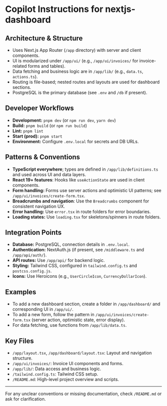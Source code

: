# Copilot Instructions for nextjs-dashboard

## Architecture & Structure
- Uses Next.js App Router (`/app` directory) with server and client components.
- UI is modularized under `/app/ui/` (e.g., `/app/ui/invoices/` for invoice-related forms and tables).
- Data fetching and business logic are in `/app/lib/` (e.g., `data.ts`, `actions.ts`).
- Routing is file-based; nested routes and layouts are used for dashboard sections.
- PostgreSQL is the primary database (see `.env` and `/db` if present).

## Developer Workflows
- **Development:** `pnpm dev` (or `npm run dev`, `yarn dev`)
- **Build:** `pnpm build` (or `npm run build`)
- **Lint:** `pnpm lint`
- **Start (prod):** `pnpm start`
- **Environment:** Configure `.env.local` for secrets and DB URLs.

## Patterns & Conventions
- **TypeScript everywhere**; types are defined in `/app/lib/definitions.ts` and used across UI and data layers.
- **React 19+ features**: Hooks like `useActionState` are used in client components.
- **Form handling:** Forms use server actions and optimistic UI patterns; see `/app/ui/invoices/create-form.tsx`.
- **Breadcrumbs and navigation**: Use the `Breadcrumbs` component for consistent navigation UX.
- **Error handling:** Use `error.tsx` in route folders for error boundaries.
- **Loading states:** Use `loading.tsx` for skeletons/spinners in route folders.

## Integration Points
- **Database:** PostgreSQL, connection details in `.env.local`.
- **Authentication:** NextAuth.js (if present, see `/middleware.ts` and `/app/api/auth/`).
- **API routes:** Use `/app/api/` for backend logic.
- **Styling:** Tailwind CSS, configured in `tailwind.config.ts` and `postcss.config.js`.
- **Icons:** Use Heroicons (e.g., `UserCircleIcon`, `CurrencyDollarIcon`).

## Examples
- To add a new dashboard section, create a folder in `/app/dashboard/` and corresponding UI in `/app/ui/`.
- To add a new form, follow the pattern in `/app/ui/invoices/create-form.tsx` (server action, optimistic state, error display).
- For data fetching, use functions from `/app/lib/data.ts`.

## Key Files
- `/app/layout.tsx`, `/app/dashboard/layout.tsx`: Layout and navigation structure.
- `/app/ui/invoices/`: Invoice UI components and forms.
- `/app/lib/`: Data access and business logic.
- `/tailwind.config.ts`: Tailwind CSS setup.
- `/README.md`: High-level project overview and scripts.

---
For any unclear conventions or missing documentation, check `/README.md` or ask for clarification.
